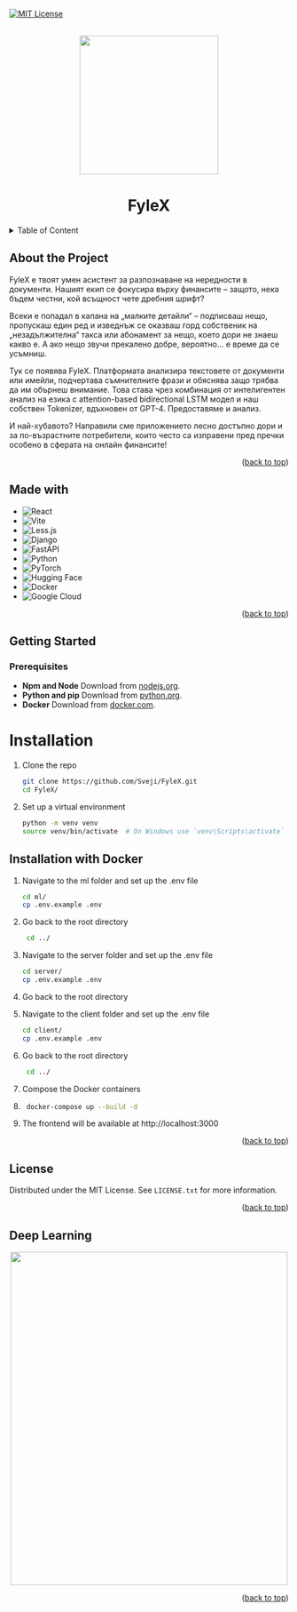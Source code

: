 <!-- Improved compatibility of back to top link: See: https://github.com/othneildrew/Best-README-Template/pull/73 -->

<!--
*** Thanks for checking out the Best-README-Template. If you have a suggestion
*** that would make this better, please fork the repo and create a pull request
*** or simply open an issue with the tag "enhancement".
*** Don't forget to give the project a star!
*** Thanks again! Now go create something AMAZING! :D
-->

<!-- PROJECT SHIELDS -->

<!--
*** I'm using markdown "reference style" links for readability.
*** Reference links are enclosed in brackets [ ] instead of parentheses ( ).
*** See the bottom of this document for the declaration of the reference variables
*** for contributors-url, forks-url, etc. This is an optional, concise syntax you may use.
*** https://www.markdownguide.org/basic-syntax/#reference-style-links
-->

[![MIT License][license-shield]][license-url]

<!-- PROJECT LOGO -->

<br />
<div align="center">
  <a href="https://github.com/Sveji/Sukar-Marshrutar">
     <img src="https://cdn.discordapp.com/attachments/926932859170725909/1352838746512560128/logo.png?ex=67df78c3&is=67de2743&hm=96a69283580fd2072f2e48dd0a361aa283fa04ae86f02a46404cf4d1ede4cef2&"  width="250" height="250">
     </a>
    <h1 align="center">FyleX</h1>
</div>

<!-- TABLE OF CONTENTS -->

<details>
  <summary>Table of Content</summary>
  <ol>
    <li>
      <a href="#about-the-project">About the Project</a>
      <ul>
        <li><a href="#built-with">Made with: </a></li>
      </ul>
    </li>
    <li>
      <a href="#getting-started">Getting Started</a>
      <ul>
        <li><a href="#prerequisites">Prerequisites</a></li>
        <li><a href="#installation">Installation</a></li>
      </ul>
    </li>
    <li><a href="#usage">Usage</a></li>
    <li><a href="#contributing">Contributing</a></li>
    <li><a href="#license">License</a></li>
    <li><a href="#contact">Contact</a></li>
    <li><a href="#acknowledgments">Acknowledgments</a></li>
  </ol>
</details>

<!-- ABOUT THE PROJECT -->

## About the Project

FyleX е твоят умен асистент за разпознаване на нередности в документи. Нашият екип се фокусира върху финансите – защото, нека бъдем честни, кой всъщност чете дребния шрифт?

Всеки е попадал в капана на „малките детайли“ – подписваш нещо, пропускаш един ред и изведнъж се оказваш горд собственик на „незадължителна“ такса или абонамент за нещо, което дори не знаеш какво е. А ако нещо звучи прекалено добре, вероятно… е време да се усъмниш.

Тук се появява FyleX. Платформата анализира текстовете от документи или имейли, подчертава съмнителните фрази и обяснява защо трябва да им обърнеш внимание. Това става чрез комбинация от интелигентен анализ на езика с attention-based bidirectional LSTM модел и наш собствен Tokenizer, вдъхновен от GPT-4. Предоставяме и анализ.

И най-хубавото? Направили сме приложението лесно достъпно дори и за по-възрастните потребители, които често са изправени пред пречки особено в сферата на онлайн финансите!

<p align="right">(<a href="#readme-top">back to top</a>)</p>

## Made with

- ![React](https://img.shields.io/badge/React-20232A?style=for-the-badge&logo=react&logoColor=61DAFB)
- ![Vite](https://img.shields.io/badge/Vite-646CFF?style=for-the-badge&logo=vite&logoColor=white)
- ![Less.js](https://img.shields.io/badge/Less-1D365D?style=for-the-badge&logo=less&logoColor=white)
- ![Django](https://img.shields.io/badge/Django-092E20?style=for-the-badge&logo=django&logoColor=white)
- ![FastAPI](https://img.shields.io/badge/FastAPI-009688?style=for-the-badge&logo=fastapi&logoColor=white)
- ![Python](https://img.shields.io/badge/Python-3776AB?style=for-the-badge&logo=python&logoColor=white)
- ![PyTorch](https://img.shields.io/badge/PyTorch-EE4C2C?style=for-the-badge&logo=pytorch&logoColor=white)
- ![Hugging Face](https://img.shields.io/badge/HuggingFace-FFCC4D?style=for-the-badge&logo=huggingface&logoColor=black)
- ![Docker](https://img.shields.io/badge/Docker-2496ED?style=for-the-badge&logo=docker&logoColor=white)
- ![Google Cloud](https://img.shields.io/badge/Google_Cloud-4285F4?style=for-the-badge&logo=google-cloud&logoColor=white)

  
<p align="right">(<a href="#readme-top">back to top</a>)</p>

<!-- GETTING STARTED -->

## Getting Started

### Prerequisites

* **Npm and Node**
  Download from [nodejs.org](https://nodejs.org/).
* **Python and pip**
  Download from [python.org](https://www.python.org/downloads/).
* **Docker**
  Download from [docker.com](https://www.docker.com/).

# Installation

1. Clone the repo
   ```sh
   git clone https://github.com/Sveji/FyleX.git
   cd FyleX/
    ```
2. Set up a virtual environment
   ```sh
   python -m venv venv
   source venv/bin/activate  # On Windows use `venv\Scripts\activate`
   ```
## Installation with Docker

1. Navigate to the ml folder and set up the .env file
   ```sh
   cd ml/
   cp .env.example .env
   ```
2. Go back to the root directory
   ```sh
    cd ../
    ```
3. Navigate to the server folder and set up the .env file

    ```sh
    cd server/
    cp .env.example .env
    ```
4. Go back to the root directory
5. Navigate to the client folder and set up the .env file
   ```sh
   cd client/
   cp .env.example .env
   ```
6. Go back to the root directory
   ```sh
    cd ../
    ```
7. Compose the Docker containers
8. ```sh
    docker-compose up --build -d
    ```
9. The frontend will be available at http://localhost:3000


<p align="right">(<a href="#readme-top">back to top</a>)</p>

<!-- USAGE EXAMPLES -->

## License

Distributed under the MIT License. See `LICENSE.txt` for more information.

<p align="right">(<a href="#readme-top">back to top</a>)</p>

<!-- ACKNOWLEDGMENTS -->

## Deep Learning

<div align="center">
 <a href="https://github.com/Sveji/Sukar-Marshrutar">
     <img src="https://media.discordapp.net/attachments/1214498824526241822/1352826043353796679/bubu.png?ex=67df6cef&is=67de1b6f&hm=d3fc89768e29d47fdc3b5b7b3bee93daaec799fd873c8150736ddebdd104004a&=&format=webp&quality=lossless&width=758&height=875"  width="500" height="600">
  </a>
</div>
<p align="right">(<a href="#readme-top">back to top</a>)</p>

<!-- MARKDOWN LINKS & IMAGES -->

<!-- https://www.markdownguide.org/basic-syntax/#reference-style-links -->


[contributors-url]: https://github.com/Sveji/FyleX/graphs/contributors
[license-shield]: https://img.shields.io/github/license/Sveji/FyleX.svg?style=for-the-badge
[license-url]: hhttps://github.com/Sveji/FyleX/blob/master/LICENSE.txt
[product-screenshot]: images/screenshot.png
[React.js]: https://img.shields.io/badge/React-20232A?style=for-the-badge&logo=react&logoColor=61DAFB
[React-url]: https://reactjs.org/
[less.js]: https://img.shields.io/badge/less.js-20232A?style=for-the-badge&logo=less&logoColor=61DAFB
[less-url]: https://reactjs.org/
[Django-]: https://img.shields.io/badge/Django-20232A?style=for-the-badge&logo=django&logoColor=61DAFB
[Django-url]: https://www.djangoproject.com/
[Tensorflow]: https://img.shields.io/badge/Tensorflow-20232A?style=for-the-badge&logo=tensorflow&logoColor=FF8000
[Tensorflow-url]: https://www.tensorflow.org/
